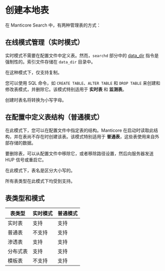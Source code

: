 # 创建本地表

在 Manticore Search 中，有两种管理表的方式：
## 在线模式管理（实时模式）
实时模式不需要在配置文件中定义表。然而，`searchd` 部分中的 [data_dir](../Server_settings/Searchd.md#data_dir) 指令是强制性的。索引文件存储在 `data_dir` 目录中。

在这种模式下，仅支持复制。

您可以使用 SQL 命令，如 `CREATE TABLE`、`ALTER TABLE` 和 `DROP TABLE` 来创建和修改表模式，并删除它。该模式特别适用于 **实时表** 和 **监测表**。

创建时表名将转换为小写字母。

## 在配置中定义表结构（普通模式）
在此模式下，您可以在配置文件中指定表的结构。Manticore 在启动时读取此结构，并在表尚不存在时创建该表。该模式特别适用于 **普通表**，这些表使用来自外部存储的数据。

要删除表，可以从配置文件中移除它，或者移除路径设置，然后向服务器发送 HUP 信号或重启它。

在此模式下，表名是区分大小写的。

所有表类型在此模式下均受到支持。


## 表类型和模式

| 表类型   | 实时模式 | 普通模式 |
| -------- | ------ | ------ |
| 实时表   | 支持     | 支持    |
| 普通表   | 不支持   | 支持    |
| 渗透表   | 支持     | 支持    |
| 分布式表 | 支持     | 支持    |
| 模板表   | 不支持   | 支持    |

<!-- proofread -->
